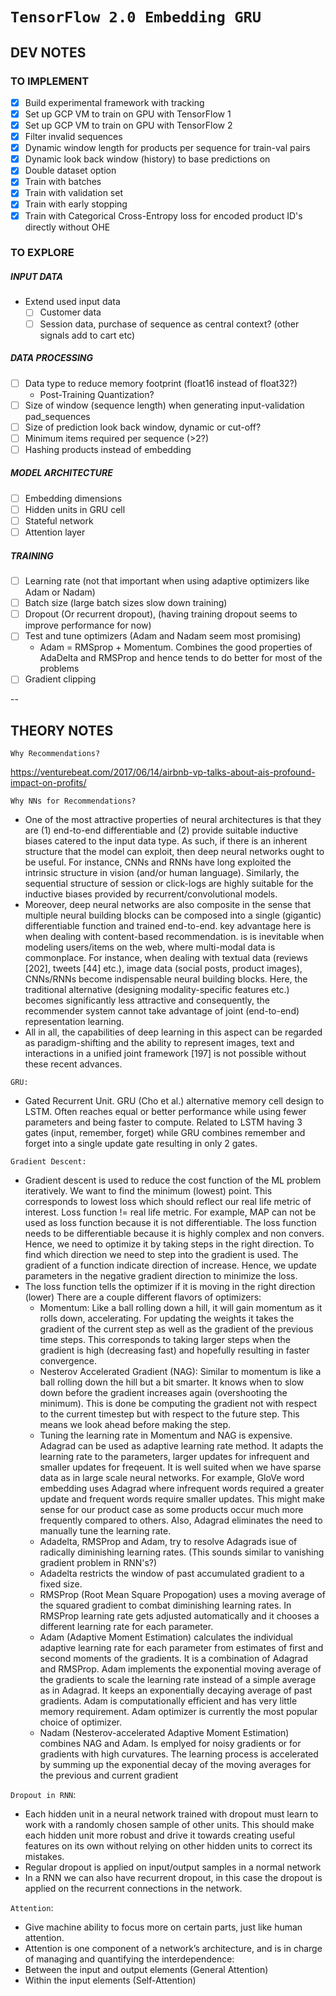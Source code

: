 # `TensorFlow 2.0 Embedding GRU`

## DEV NOTES

### TO IMPLEMENT

* [x] Build experimental framework with tracking
* [x] Set up GCP VM to train on GPU with TensorFlow 1
* [x] Set up GCP VM to train on GPU with TensorFlow 2
* [x] Filter invalid sequences
* [x] Dynamic window length for products per sequence for train-val pairs
* [x] Dynamic look back window (history) to base predictions on
* [x] Double dataset option
* [x] Train with batches
* [x] Train with validation set
* [x] Train with early stopping
* [x] Train with Categorical Cross-Entropy loss for encoded product ID's directly without OHE

### TO EXPLORE

##### INPUT DATA

* Extend used input data
  * [ ] Customer data
  * [ ] Session data, purchase of sequence as central context? (other signals add to cart etc)

##### DATA PROCESSING

* [ ] Data type to reduce memory footprint (float16 instead of float32?)
  * Post-Training Quantization?
* [ ] Size of window (sequence length) when generating input-validation pad_sequences
* [ ] Size of prediction look back window, dynamic or cut-off?
* [ ] Minimum items required per sequence (>2?)
* [ ] Hashing products instead of embedding

##### MODEL ARCHITECTURE

* [ ] Embedding dimensions
* [ ] Hidden units in GRU cell
* [ ] Stateful network
* [ ] Attention layer

##### TRAINING

* [ ] Learning rate (not that important when using adaptive optimizers like Adam or Nadam)
* [ ] Batch size (large batch sizes slow down training)
* [ ] Dropout (Or recurrent dropout), (having training dropout seems to improve performance for now)
* [ ] Test and tune optimizers (Adam and Nadam seem most promising)
  * Adam = RMSprop + Momentum. Combines the good properties of AdaDelta and RMSProp and hence tends to do better for most of the problems
* [ ] Gradient clipping

--

## THEORY NOTES

`Why Recommendations?`

https://venturebeat.com/2017/06/14/airbnb-vp-talks-about-ais-profound-impact-on-profits/

`Why NNs for Recommendations?`

* One of the most attractive properties of neural architectures is that they are (1) end-to-end differentiable and (2) provide suitable inductive biases catered to the input data type. As such, if there is an inherent structure that the model can exploit, then deep neural networks ought to be useful. For instance, CNNs and RNNs have long exploited the intrinsic structure in vision (and/or human language). Similarly, the sequential structure of session or click-logs are highly suitable for the inductive biases provided by recurrent/convolutional models.
* Moreover, deep neural networks are also composite in the sense that multiple neural building blocks can be composed into a single (gigantic) differentiable function and trained end-to-end. key advantage here is when dealing with content-based recommendation. is is inevitable when modeling users/items on the web, where multi-modal data is commonplace. For instance, when dealing with textual data (reviews [202], tweets [44] etc.), image data (social posts, product images), CNNs/RNNs become indispensable neural building blocks. Here, the traditional alternative (designing modality-specific features etc.) becomes significantly less attractive and consequently, the recommender system cannot take advantage of joint (end-to-end) representation learning.
* All in all, the capabilities of deep learning in this aspect can be regarded as paradigm-shifting and the ability to represent images, text and interactions in a unified joint framework [197] is not possible without these recent advances.

`GRU:`

* Gated Recurrent Unit. GRU (Cho et al.) alternative memory cell design to LSTM. Often reaches equal or better performance while using fewer parameters and being faster to compute. Related to LSTM having 3 gates (input, remember, forget) while GRU combines  remember and forget into a single update gate resulting in only 2 gates.

`Gradient Descent:`

* Gradient descent is used to reduce the cost function of the ML problem iteratively. We want to find the minimum (lowest) point. This corresponds to lowest loss which should reflect our real life metric of interest. Loss function != real life metric. For example, MAP can not be used as loss function because it is not differentiable. The loss function needs to be differentiable because it is highly complex and non convers. Hence, we need to optimize it by taking steps in the right direction. To find which direction we need to step into the gradient is used. The gradient of a function indicate direction of increase. Hence, we update parameters in the negative gradient direction to minimize the loss.
* The loss function tells the optimizer if it is moving in the right direction (lower) There are a couple different flavors of optimizers:
  * Momentum: Like a ball rolling down a hill, it will gain momentum as it rolls down, accelerating. For updating the weights it takes the gradient of the current step as well as the gradient of the previous time steps. This corresponds to taking larger steps when the gradient is high (decreasing fast) and hopefully resulting in faster convergence.
  * Nesterov Accelerated Gradient (NAG): Similar to momentum is like a ball rolling down the hill but a bit smarter. It knows when to slow down before the gradient increases again (overshooting the minimum). This is done be computing the gradient not with respect to the current timestep but with respect to the future step. This means we look ahead before making the step.
  * Tuning the learning rate in Momentum and NAG is expensive. Adagrad can be used as adaptive learning rate method. It adapts the learning rate to the parameters, larger updates for infrequent and smaller updates for freqeuent. It is well suited when we have sparse data as in large scale neural networks. For example, GloVe word embedding uses Adagrad where infrequent words required a greater update and frequent words require smaller updates. This might make sense for our product case as some products occur much more frequently compared to others. Also, Adagrad eliminates the need to manually tune the learning rate.
  * Adadelta, RMSProp and Adam, try to resolve Adagrads isue of radically diminishing learning rates. (This sounds similar to vanishing gradient problem in RNN's?)
  * Adadelta restricts the window of past accumulated gradient to a fixed size.
  * RMSProp (Root Mean Square Propogation) uses a moving average of the squared gradient to combat diminishing learning rates. In RMSProp learning rate gets adjusted automatically and it chooses a different learning rate for each parameter.
  * Adam (Adaptive Moment Estimation) calculates the individual adaptive learning rate for each parameter from estimates of first and second moments of the gradients. It is a combination of Adagrad and RMSProp. Adam implements the exponential moving average of the gradients to scale the learning rate instead of a simple average as in Adagrad. It keeps an exponentially decaying average of past gradients. Adam is computationally efficient and has very little memory requirement. Adam optimizer is currently the most popular choice of optimizer.
  * Nadam (Nesterov-accelerated Adaptive Moment Estimation) combines NAG and Adam. Is emplyed for noisy gradients or for gradients with high curvatures. The learning process is accelerated by summing up the exponential decay of the moving averages for the previous and current gradient

`Dropout in RNN`:

* Each hidden unit in a neural network trained with dropout must learn to work with a randomly chosen sample of other units. This should make each hidden unit more robust and drive it towards creating useful features on its own without relying on other hidden units to correct its mistakes.
* Regular dropout is applied on input/output samples in a normal network
* In a RNN we can also have recurrent dropout, in this case the dropout is applied on the recurrent connections in the network.

`Attention`:

* Give machine ability to focus more on certain parts, just like human attention.
* Attention is one component of a network’s architecture, and is in charge of managing and quantifying the interdependence:
 * Between the input and output elements (General Attention)
 * Within the input elements (Self-Attention)
